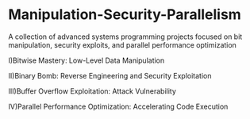 # Manipulation-Security-Parallelism
A collection of advanced systems programming projects focused on bit manipulation, security exploits, and parallel performance optimization

I)Bitwise Mastery: Low-Level Data Manipulation

II)Binary Bomb: Reverse Engineering and Security Exploitation

III)Buffer Overflow Exploitation: Attack Vulnerability

IV)Parallel Performance Optimization: Accelerating Code Execution
